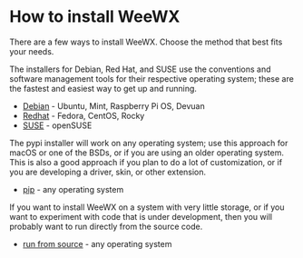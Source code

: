 # How to install WeeWX

There are a few ways to install WeeWX.  Choose the method that best fits your
needs.

The installers for Debian, Red Hat, and SUSE use the conventions and software
management tools for their respective operating system; these are the fastest
and easiest way to get up and running.

* [Debian](debian) - Ubuntu, Mint, Raspberry Pi OS, Devuan
* [Redhat](redhat) - Fedora, CentOS, Rocky
* [SUSE](suse) - openSUSE

The pypi installer will work on any operating system; use this approach for
macOS or one of the BSDs, or if you are using an older operating system.
This is also a good approach if you plan to do a lot of customization, or if
you are developing a driver, skin, or other extension.

* [pip](pip) - any operating system

If you want to install WeeWX on a system with very little storage, or if you
want to experiment with code that is under development, then you will probably
want to run directly from the source code.

* [run from source](source) - any operating system
